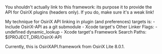 You shouldn't actually link to this framework: its purpose it to provide the API
for OsiriX plugins (headers only). If you do, make sure it's a weak link!

My technique for OsiriX API linking in plugin (and preferences) targets is: -
Include OsiriX-API as a git submodule - Xcode target's Other Linker Flags:
-undefined dynamic\_lookup - Xcode target's Framework Search Paths:
\$(PROJECT\_DIR)/OsiriX-API

Currently, this is OsiriXAPI.framework from OsiriX Lite 8.0.1.
